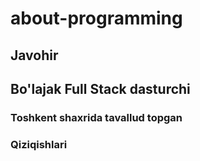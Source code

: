 # about-programming

## Javohir

## Bo'lajak Full Stack dasturchi

### Toshkent shaxrida tavallud topgan

### Qiziqishlari
